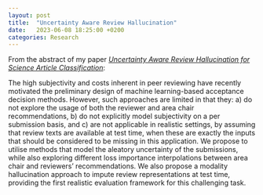 ```yaml
---
layout: post
title:  "Uncertainty Aware Review Hallucination"
date:   2023-06-08 18:25:00 +0200
categories: Research
---
```


From the abstract of my paper [*Uncertainty Aware Review Hallucination for Science Article Classification*](https://aclanthology.org/2021.findings-acl.443/):

The high subjectivity and costs inherent in peer reviewing have recently motivated the preliminary design of machine learning-based acceptance decision methods. However, such approaches are limited in that they: a) do not explore the usage of both the reviewer and area chair recommendations, b) do not explicitly model subjectivity on a per submission basis, and c) are not applicable in realistic settings, by assuming that review texts are available at test time, when these are exactly the inputs that should be considered to be missing in this application. We propose to utilise methods that model the aleatory uncertainty of the submissions, while also exploring different loss importance interpolations between area chair and reviewers’ recommendations. We also propose a modality hallucination approach to impute review representations at test time, providing the first realistic evaluation framework for this challenging task.